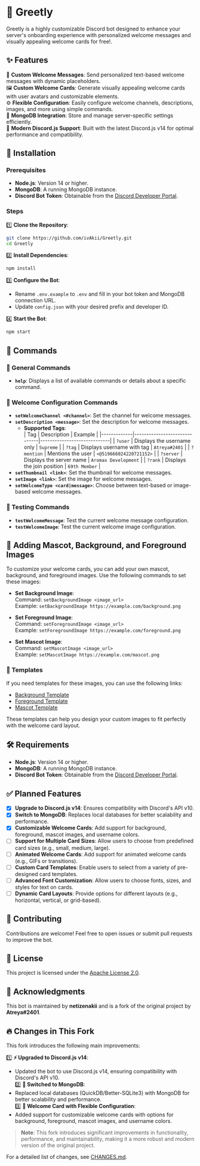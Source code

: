 # 🎉 Greetly

Greetly is a highly customizable Discord bot designed to enhance your server's onboarding experience with personalized welcome messages and visually appealing welcome cards for free!.

## ✨ Features

🌟 **Custom Welcome Messages**: Send personalized text-based welcome messages with dynamic placeholders.  
🖼️ **Custom Welcome Cards**: Generate visually appealing welcome cards with user avatars and customizable elements.  
⚙️ **Flexible Configuration**: Easily configure welcome channels, descriptions, images, and more using simple commands.  
💾 **MongoDB Integration**: Store and manage server-specific settings efficiently.  
🚀 **Modern Discord.js Support**: Built with the latest Discord.js v14 for optimal performance and compatibility.

## 🚀 Installation

### Prerequisites

- **Node.js**: Version 14 or higher.  
- **MongoDB**: A running MongoDB instance.  
- **Discord Bot Token**: Obtainable from the [Discord Developer Portal](https://discord.com/developers/applications).

### Steps

1️⃣ **Clone the Repository**:  
   ```bash
   git clone https://github.com/ivAkii/Greetly.git
   cd Greetly
   ```

2️⃣ **Install Dependencies**:  
   ```bash
   npm install
   ```

3️⃣ **Configure the Bot**:  
   - Rename `.env.example` to `.env` and fill in your bot token and MongoDB connection URL.  
   - Update `config.json` with your desired prefix and developer ID.

4️⃣ **Start the Bot**:  
   ```bash
   npm start
   ```

## 📜 Commands

### 🔧 General Commands

- **`help`**: Displays a list of available commands or details about a specific command.

### 🎨 Welcome Configuration Commands

- **`setWelcomeChannel <#channel>`**: Set the channel for welcome messages.  
- **`setDescription <message>`**: Set the description for welcome messages.  
  - **Supported Tags**:  
    | Tag         | Description                  | Example                     |
    |-------------|------------------------------|-----------------------------|
    | `?user`     | Displays the username only   | `Supreme`                   |
    | `?tag`      | Displays username with tag   | `Atreya#2401`               |
    | `?mention`  | Mentions the user            | `<@519666024220721152>`     |
    | `?server`   | Displays the server name     | `Aromax Development`        |
    | `?rank`     | Displays the join position   | `69th Member`               |
- **`setThumbnail <link>`**: Set the thumbnail for welcome messages.  
- **`setImage <link>`**: Set the image for welcome messages.  
- **`setWelcomeType <card|message>`**: Choose between text-based or image-based welcome messages.

### 🧪 Testing Commands

- **`testWelcomeMessage`**: Test the current welcome message configuration.  
- **`testWelcomeImage`**: Test the current welcome image configuration.

## 🎨 Adding Mascot, Background, and Foreground Images

To customize your welcome cards, you can add your own mascot, background, and foreground images. Use the following commands to set these images:

- **Set Background Image**:  
  Command: `setBackgroundImage <image_url>`  
  Example: `setBackgroundImage https://example.com/background.png`

- **Set Foreground Image**:  
  Command: `setForegroundImage <image_url>`  
  Example: `setForegroundImage https://example.com/foreground.png`

- **Set Mascot Image**:  
  Command: `setMascotImage <image_url>`  
  Example: `setMascotImage https://example.com/mascot.png`

### 🎨 Templates

If you need templates for these images, you can use the following links:

- [Background Template](https://github.com/ivAkii/Greetly/blob/main/assets/bg.png)  
- [Foreground Template](https://github.com/ivAkii/Greetly/blob/main/assets/fg.png)  
- [Mascot Template](https://github.com/ivAkii/Greetly/blob/main/assets/mascot.png)

These templates can help you design your custom images to fit perfectly with the welcome card layout.

## 🛠️ Requirements

- **Node.js**: Version 14 or higher.  
- **MongoDB**: A running MongoDB instance.  
- **Discord Bot Token**: Obtainable from the [Discord Developer Portal](https://discord.com/developers/applications).

## ✅ Planned Features

- [x] **Upgrade to Discord.js v14**: Ensures compatibility with Discord's API v10.  
- [x] **Switch to MongoDB**: Replaces local databases for better scalability and performance.  
- [x] **Customizable Welcome Cards**: Add support for background, foreground, mascot images, and username colors.  
- [ ] **Support for Multiple Card Sizes**: Allow users to choose from predefined card sizes (e.g., small, medium, large).  
- [ ] **Animated Welcome Cards**: Add support for animated welcome cards (e.g., GIFs or transitions).  
- [ ] **Custom Card Templates**: Enable users to select from a variety of pre-designed card templates.  
- [ ] **Advanced Font Customization**: Allow users to choose fonts, sizes, and styles for text on cards.  
- [ ] **Dynamic Card Layouts**: Provide options for different layouts (e.g., horizontal, vertical, or grid-based).  

## 🤝 Contributing

Contributions are welcome! Feel free to open issues or submit pull requests to improve the bot.

## 📜 License

This project is licensed under the [Apache License 2.0](LICENSE).

## 🙌 Acknowledgments

This bot is maintained by **netizenakii** and is a fork of the original project by **Atreya#2401**.

## 🔥 Changes in This Fork

This fork introduces the following main improvements:

1️⃣ **⚡ Upgraded to Discord.js v14**:  
   - Updated the bot to use Discord.js v14, ensuring compatibility with Discord's API v10.  
2️⃣ **💾 Switched to MongoDB**:  
   - Replaced local databases (QuickDB/Better-SQLite3) with MongoDB for better scalability and performance.  
3️⃣ **🎨 Welcome Card with Flexible Configuration**:  
   - Added support for customizable welcome cards with options for background, foreground, mascot images, and username colors.

> **Note**: This fork introduces significant improvements in functionality, performance, and maintainability, making it a more robust and modern version of the original project.

For a detailed list of changes, see [CHANGES.md](CHANGES.md).
